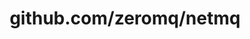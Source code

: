---
layout: post
title: github.com/zeromq/netmq
categories: link
tags: [انگلیسی, گیت‌هاب, برنامه‌نویسی]
---